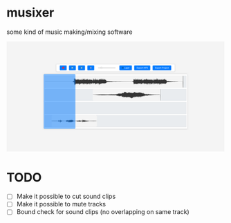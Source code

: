 # musixer
some kind of music making/mixing software

![example image](./example.png)

# TODO

- [ ] Make it possible to cut sound clips
- [ ] Make it possible to mute tracks
- [ ] Bound check for sound clips (no overlapping on same track)